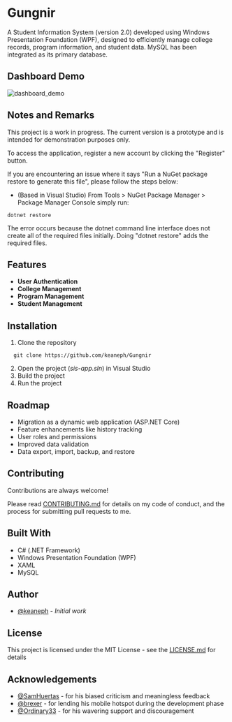 # Gungnir

A Student Information System (version 2.0) developed using Windows Presentation Foundation (WPF), designed to 
efficiently manage college records, program information, and student data. MySQL has been integrated as its
primary database.


## Dashboard Demo
![dashboard_demo](https://github.com/user-attachments/assets/aad25080-9f0d-4ad8-b557-36723d06d063)


## Notes and Remarks

This project is a work in progress. The current version is a prototype and is intended for demonstration purposes only.


To access the application, register a new account by clicking the "Register" button.

If you are encountering an issue where it says "Run a NuGet package restore to generate this file", please follow the steps below:
- (Based in Visual Studio) From Tools > NuGet Package Manager > Package Manager Console simply run:

```
dotnet restore
```

The error occurs because the dotnet command line interface does not create all of the required files initially. Doing "dotnet restore" adds the required files.

## Features

- **User Authentication**
- **College Management**
- **Program Management**
- **Student Management**

## Installation

1. Clone the repository

```
  git clone https://github.com/keaneph/Gungnir
```

2. Open the project (*sis-app.sln*) in Visual Studio
3. Build the project
4. Run the project


## Roadmap

- Migration as a dynamic web application (ASP.NET Core)
- Feature enhancements like history tracking
- User roles and permissions
- Improved data validation
- Data export, import, backup, and restore


## Contributing

Contributions are always welcome!

Please read [CONTRIBUTING.md](CONTRIBUTING.md) for details on my code of conduct, and the
process for submitting pull requests to me.


## Built With
- C# (.NET Framework)
- Windows Presentation Foundation (WPF)
- XAML
- MySQL


## Author
* [@keaneph](https://github.com/keaneph) - *Initial work*


## License

This project is licensed under the MIT License - see the [LICENSE.md](LICENSE.md) for details


## Acknowledgements

* [@SamHuertas](https://github.com/SamHuertas) - for his biased criticism and meaningless feedback
* [@brexer](https://github.com/brexer) - for lending his mobile hotspot during the development phase
* [@Ordinary33](https://github.com/Ordinary33) - for his wavering support and discouragement
